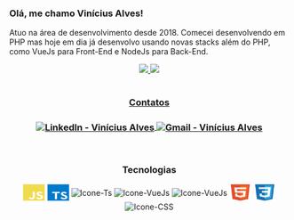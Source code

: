 ### Olá, me chamo Vinícius Alves!

<p>Atuo na área de desenvolvimento desde 2018. Comecei desenvolvendo em PHP mas hoje em dia já desenvolvo usando novas stacks além do PHP, como VueJs para Front-End e NodeJs para Back-End.</p>

<div align="center">
  <a href="https://github.com/vinialves34">
  <img height="180em" src="https://github-readme-stats.vercel.app/api?username=vinialves34&show_icons=true&theme=tokyonight&include_all_commits=true&count_private=true"/>
  <img height="180em" src="https://github-readme-stats.vercel.app/api/top-langs/?username=vinialves34&layout=compact&langs_count=7&theme=tokyonight"/>
</div>
<br>

<div align="center">
  <h3>Contatos<h3>
  <a href="https://www.linkedin.com/in/vin%C3%ADcius-alves-275688149/" target="_blank">
    <img align="center" alt="LinkedIn - Vinícius Alves" src="https://img.shields.io/badge/LinkedIn-0077B5?style=for-the-badge&logo=linkedin&logoColor=white" />
  </a>
  <a href="mailto:vinialves.dev@gmail.com" target="_blank">
    <img align="center" alt="Gmail - Vinícius Alves" src="https://img.shields.io/badge/Gmail-D14836?style=for-the-badge&logo=gmail&logoColor=white" />
  </a>
</div>
<br>

<div align="center">
  <h3>Tecnologias</h3>
  <img align="center" title="JavaScript" alt="Icone-Js" height="30" width="40" src="https://raw.githubusercontent.com/devicons/devicon/master/icons/javascript/javascript-plain.svg" />
  <img align="center" title="TypeScript" alt="Icone-Ts" height="30" width="40" src="https://raw.githubusercontent.com/devicons/devicon/master/icons/typescript/typescript-plain.svg" />
  <img align="center" title="NodeJs" alt="Icone-Ts" height="30" width="40" src="https://cdn.jsdelivr.net/gh/devicons/devicon/icons/nodejs/nodejs-original.svg" />
  <img align="center" title="PHP" alt="Icone-VueJs" height="30" width="40" src="https://cdn.jsdelivr.net/gh/devicons/devicon/icons/php/php-plain.svg" />
  <img align="center" title="VueJs" alt="Icone-VueJs" height="30" width="40" src="https://cdn.jsdelivr.net/gh/devicons/devicon/icons/vuejs/vuejs-original-wordmark.svg" />
  <img align="center" title="HTML" alt="Icone-HTML" height="30" width="40" src="https://raw.githubusercontent.com/devicons/devicon/master/icons/html5/html5-original.svg" />
  <img align="center" title="CSS" alt="Icone-CSS" height="30" width="40" src="https://raw.githubusercontent.com/devicons/devicon/master/icons/css3/css3-original.svg" />
  <img align="center" title="Docker" alt="Icone-CSS" height="30" width="40" src="https://cdn.jsdelivr.net/gh/devicons/devicon/icons/docker/docker-original-wordmark.svg" />
</div>
